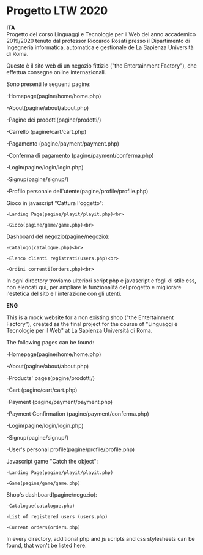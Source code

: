 # Progetto LTW 2020
<b>ITA</b> <br>
Progetto del corso Linguaggi e Tecnologie per il Web del anno accademico 2019/2020 tenuto dal professor Riccardo Rosati presso il Dipartimento di Ingegneria informatica, automatica e gestionale de La Sapienza Università di Roma.

Questo è il sito web di un negozio fittizio ("the Entertainment Factory"), che effettua consegne online internazionali.<br>

Sono presenti le seguenti pagine:<br>

-Homepage(pagine/home/home.php)<br>

-About(pagine/about/about.php)<br>

-Pagine dei prodotti(pagine/prodotti/)<br>

-Carrello (pagine/cart/cart.php)<br>

-Pagamento (pagine/payment/payment.php)<br>

-Conferma di pagamento (pagine/payment/conferma.php)<br>


-Login(pagine/login/login.php)<br>

-Signup(pagine/signup/)<br>

-Profilo personale dell'utente(pagine/profile/profile.php)<br>


Gioco in javascript "Cattura l'oggetto":<br>

    -Landing Page(pagine/playit/playit.php)<br>
    
    -Gioco(pagine/game/game.php)<br>


Dashboard del negozio(pagine/negozio):<br>

    -Catalogo(catalogue.php)<br>
    
    -Elenco clienti registrati(users.php)<br>
    
    -Ordini correnti(orders.php)<br>
    

In ogni directory troviamo ulteriori script php e javascript e fogli di stile css, non elencati qui, per ampliare le funzionalità del progetto e migliorare l'estetica del sito e l'interazione con gli utenti.

<b>ENG</b>

This is a mock website for a non existing shop ("the Entertainment Factory"), created as the final project for the course of "Linguaggi e Tecnologie per il Web" at La Sapienza Università di Roma.

The following pages can be found:

-Homepage(pagine/home/home.php)

-About(pagine/about/about.php)

-Products' pages(pagine/prodotti/)

-Cart (pagine/cart/cart.php)

-Payment (pagine/payment/payment.php)

-Payment Confirmation (pagine/payment/conferma.php)


-Login(pagine/login/login.php)

-Signup(pagine/signup/)

-User's personal profile(pagine/profile/profile.php)


Javascript game "Catch the object":

    -Landing Page(pagine/playit/playit.php)
    
    -Game(pagine/game/game.php)


Shop's dashboard(pagine/negozio):

    -Catalogue(catalogue.php)
    
    -List of registered users (users.php)
    
    -Current orders(orders.php)
    

In every directory, additional php and js scripts and css stylesheets can be found, that won't be listed here. 
